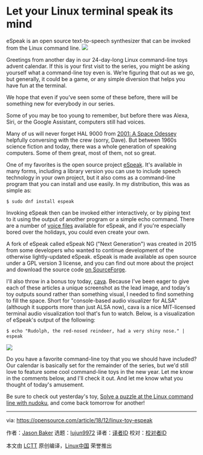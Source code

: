 [#]: collector: (lujun9972)
[#]: translator: ( )
[#]: reviewer: ( )
[#]: publisher: ( )
[#]: url: ( )
[#]: subject: (Let your Linux terminal speak its mind)
[#]: via: (https://opensource.com/article/18/12/linux-toy-espeak)
[#]: author: (Jason Baker https://opensource.com/users/jason-baker)

Let your Linux terminal speak its mind
======
eSpeak is an open source text-to-speech synthesizer that can be invoked from the Linux command line.
![](https://opensource.com/sites/default/files/styles/image-full-size/public/uploads/linux-toy-cava.png?itok=4EWYL8uZ)

Greetings from another day in our 24-day-long Linux command-line toys advent calendar. If this is your first visit to the series, you might be asking yourself what a command-line toy even is. We’re figuring that out as we go, but generally, it could be a game, or any simple diversion that helps you have fun at the terminal.

We hope that even if you've seen some of these before, there will be something new for everybody in our series.

Some of you may be too young to remember, but before there was Alexa, Siri, or the Google Assistant, computers still had voices.

Many of us will never forget HAL 9000 from [2001: A Space Odessey][1] helpfully conversing with the crew (sorry, Dave). But between 1960s science fiction and today, there was a whole generation of speaking computers. Some of them great, most of them, not so great.

One of my favorites is the open source project [eSpeak][2]. It's available in many forms, including a library version you can use to include speech technology in your own project, but it also coms as a command-line program that you can install and use easily. In my distribution, this was as simple as:

```
$ sudo dnf install espeak
```

Invoking eSpeak then can be invoked either interactively, or by piping text to it using the output of another program or a simple echo command. There are a number of [voice files][3] available for eSpeak, and if you're especially bored over the holidays, you could even create your own.

A fork of eSpeak called eSpeak NG ("Next Generation") was created in 2015 from some developers who wanted to continue development of the otherwise lightly-updated eSpeak. eSpeak is made available as open source under a GPL version 3 license, and you can find out more about the project and download the source code [on SourceForge][2].

I'll also throw in a bonus toy today, [cava][4]. Because I've been eager to give each of these articles a unique screenshot as the lead image, and today's toy outputs sound rather than something visual, I needed to find something to fill the space. Short for "console-based audio visualizer for ALSA" (although it supports more than just ALSA now), cava is a nice MIT-licensed terminal audio visualization tool that's fun to watch. Below, is a visualization of eSpeak's output of the following:

```
$ echo "Rudolph, the red-nosed reindeer, had a very shiny nose." | espeak
```

![](https://opensource.com/sites/default/files/uploads/linux-toy-cava.gif)

Do you have a favorite command-line toy that you we should have included? Our calendar is basically set for the remainder of the series, but we'd still love to feature some cool command-line toys in the new year. Let me know in the comments below, and I'll check it out. And let me know what you thought of today's amusement.

Be sure to check out yesterday's toy, [Solve a puzzle at the Linux command line with nudoku][5], and come back tomorrow for another!

--------------------------------------------------------------------------------

via: https://opensource.com/article/18/12/linux-toy-espeak

作者：[Jason Baker][a]
选题：[lujun9972][b]
译者：[译者ID](https://github.com/译者ID)
校对：[校对者ID](https://github.com/校对者ID)

本文由 [LCTT](https://github.com/LCTT/TranslateProject) 原创编译，[Linux中国](https://linux.cn/) 荣誉推出

[a]: https://opensource.com/users/jason-baker
[b]: https://github.com/lujun9972
[1]: https://en.wikipedia.org/wiki/2001:_A_Space_Odyssey_(film)
[2]: http://espeak.sourceforge.net/
[3]: http://espeak.sourceforge.net/voices.html
[4]: https://github.com/karlstav/cava
[5]: https://opensource.com/article/18/12/linux-toy-nudoku
